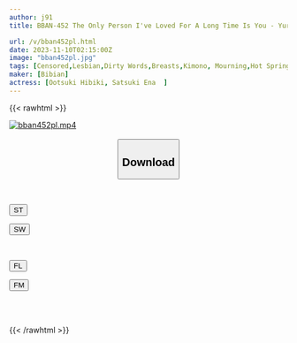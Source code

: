 ```yaml
---
author: j91
title: BBAN-452 The Only Person I've Loved For A Long Time Is You - Yuri Healing Hot Spring Travel Lesbian

url: /v/bban452pl.html
date: 2023-11-10T02:15:00Z
image: "bban452pl.jpg"
tags: [Censored,Lesbian,Dirty Words,Breasts,Kimono, Mourning,Hot Spring	 ]
maker: [Bibian]
actress: [Ootsuki Hibiki, Satsuki Ena  ]
---
```



{{< rawhtml >}}

<div class="video" data-videoid="Q2VP2V3ZaRCwrd">
    <a href="javascript:;">
        <img src="https://my.j91.asia/v/bban452pl.jpg" width="WIDTH" height="HEIGHT" alt="bban452pl.mp4" loading="lazy">
    </a>
</div>

<script type="text/javascript" src="https://j91.asia/asset/on-demand-st.js"></script>

<br>
  <link rel="stylesheet" href="https://j91.asia/asset/bs5.css">
  
  <center>
  <button class="btn btn-primary" type="button" data-bs-toggle="collapse" data-bs-target=".multi-collapse" aria-expanded="false" aria-controls="multiCollapseExample1 multiCollapseExample2"><h2>Download</h2></button></center>
</p>
<div class="row">
  <div class="col">
    <div class="collapse multi-collapse" id="multiCollapseExample1">
      <div class="card card-body">
	      	      <br>
<div class="buttons">  
<p><a href="https://streamtape.to/v/Q2VP2V3ZaRCwrd" target="_blank"><button class="btn-hover color-3"><i class="fa fa-download"></i> ST</button></a></p>
<p><a href="https://sfastwish.com/s509btvpxycw" target="_blank"><button class="btn-hover color-2"><i class="fa fa-download"></i> SW</button></a></p></div>
    </div>
  </div>
</div>
  <div class="col">
    <div class="collapse multi-collapse" id="multiCollapseExample2">
      <div class="card card-body">
	      <br>
<div class="buttons">
<p><a href="https://fviplions.com/f/8sb0dte8749q" target="_blank"><button class="btn-hover color-9"><i class="fa fa-download"></i> FL</button></a></p>
<p><a href="https://filemoon.sx/d/gouqr7ulssn9" target="_blank"><button class="btn-hover color-8"><i class="fa fa-download"></i> FM</button></a></p></div>
<br><br>
      </div>
    </div>
  </div>
</div>

{{< /rawhtml >}}
